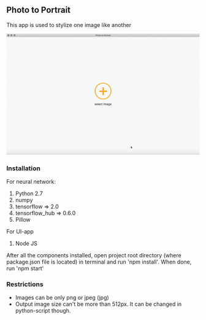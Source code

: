 ## Photo to Portrait

This app is used to stylize one image like another

![](demo.gif)

### Installation

For neural network:
1. Python 2.7
2. numpy
3. tensorflow => 2.0
4. tensorflow_hub => 0.6.0
5. Pillow

For UI-app
1. Node JS

After all the components installed, open project root directory (where package.json file is located) in terminal and run 'npm install'. When done, run 'npm start'

### Restrictions

* Images can be only png or jpeg (jpg)
* Output image size can't be more than 512px. It can be changed in python-script though.